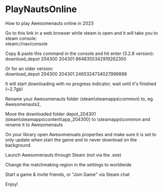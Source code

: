 # PlayNautsOnline
How to play Awesomenauts online in 2023

Go to this link in a web browser while steam is open and it will take you to steam console:  
steam://nav/console

Copy & paste this command in the console and hit enter (3.2.8 version):  
download_depot 204300 204301 8648355342919262350

Or for an older version:  
download_depot 204300 204301 2465324734027999898

It will start downloading with no progress indicator, wait until it's finished (~2.7gb)

Rename your Awesomenauts folder (steam\steamapps\common) to, eg. Awesomenauts2, 

Move the downloaded folder depot_204301 (steam\steamapps\content\app_204300) to \steamapps\common and rename it to Awesomenauts

On your library open Awesomenuats properties and make sure it is set to only update when start the game and to never download on the background.

Launch Awesomenauts through Steam (not via the .exe)

Change the matchmaking region in the settings to worldwide

Start a game & invite friends, or "Join Game" via Steam chat

Enjoy!
